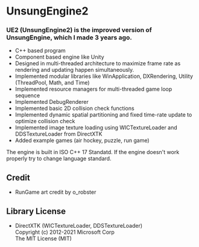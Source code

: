 # UnsungEngine2

### UE2 (UnsungEngine2) is the improved version of UnsungEngine, which I made 3 years ago.
- C++ based program
- Component based engine like Unity
- Designed in multi-threaded architecture to maximize frame rate as rendering and updating happen simultaneously.
- Implemented modular libraries like WinApplication, DXRendering, Utility (ThreadPool, Math, and Time)
- Implemented resource managers for multi-threaded game loop sequence
- Implemented DebugRenderer
- Implemented basic 2D collision check functions
- Implemented dynamic spatial partitioning and fixed time-rate update to optimize collision check
- Implemented image texture loading using WICTextureLoader and DDSTextureLoader from DirectXTK
- Added example games (air hockey, puzzle, run game)

The engine is built in ISO C++ 17 Standatd. If the engine doesn't work properly try to change language standard.

## Credit
- RunGame art credit by o_robster

## Library License
- DirectXTK (WICTextureLoader, DDSTextureLoader) <br/> Copyright (c) 2012-2021 Microsoft Corp <br/> The MIT License (MIT)
